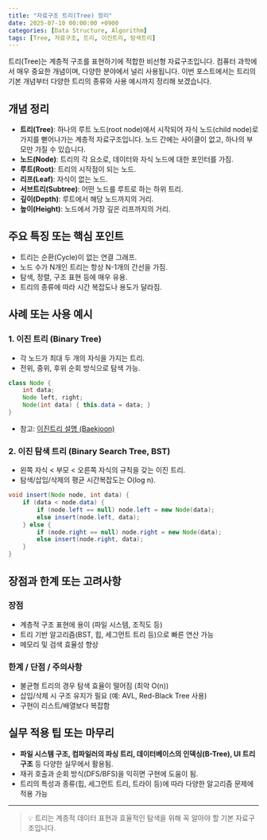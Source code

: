 ```yaml
---
title: "자료구조 트리(Tree) 정리"
date: 2025-07-10 00:00:00 +0900
categories: [Data Structure, Algorithm]
tags: [Tree, 자료구조, 트리, 이진트리, 탐색트리]
---
```


트리(Tree)는 계층적 구조를 표현하기에 적합한 비선형 자료구조입니다. 컴퓨터 과학에서 매우 중요한 개념이며, 다양한 분야에서 널리 사용됩니다. 이번 포스트에서는 트리의 기본 개념부터 다양한 트리의 종류와 사용 예시까지 정리해 보겠습니다.

## 개념 정리
- **트리(Tree)**: 하나의 루트 노드(root node)에서 시작되어 자식 노드(child node)로 가지를 뻗어나가는 계층적 자료구조입니다. 노드 간에는 사이클이 없고, 하나의 부모만 가질 수 있습니다.
- **노드(Node)**: 트리의 각 요소로, 데이터와 자식 노드에 대한 포인터를 가짐.
- **루트(Root)**: 트리의 시작점이 되는 노드.
- **리프(Leaf)**: 자식이 없는 노드.
- **서브트리(Subtree)**: 어떤 노드를 루트로 하는 하위 트리.
- **깊이(Depth)**: 루트에서 해당 노드까지의 거리.
- **높이(Height)**: 노드에서 가장 깊은 리프까지의 거리.

## 주요 특징 또는 핵심 포인트
- 트리는 순환(Cycle)이 없는 연결 그래프.
- 노드 수가 N개인 트리는 항상 N-1개의 간선을 가짐.
- 탐색, 정렬, 구조 표현 등에 매우 유용.
- 트리의 종류에 따라 시간 복잡도나 용도가 달라짐.

## 사례 또는 사용 예시
### 1. 이진 트리 (Binary Tree)
- 각 노드가 최대 두 개의 자식을 가지는 트리.
- 전위, 중위, 후위 순회 방식으로 탐색 가능.

```java
class Node {
    int data;
    Node left, right;
    Node(int data) { this.data = data; }
}
```

- 참고: [이진트리 설명 (Baekjoon)](https://www.acmicpc.net/problem/1991)

### 2. 이진 탐색 트리 (Binary Search Tree, BST)
- 왼쪽 자식 < 부모 < 오른쪽 자식의 규칙을 갖는 이진 트리.
- 탐색/삽입/삭제의 평균 시간복잡도는 O(log n).

```java
void insert(Node node, int data) {
    if (data < node.data) {
        if (node.left == null) node.left = new Node(data);
        else insert(node.left, data);
    } else {
        if (node.right == null) node.right = new Node(data);
        else insert(node.right, data);
    }
}
```

## 장점과 한계 또는 고려사항
### 장점
- 계층적 구조 표현에 용이 (파일 시스템, 조직도 등)
- 트리 기반 알고리즘(BST, 힙, 세그먼트 트리 등)으로 빠른 연산 가능
- 메모리 및 검색 효율성 향상

### 한계 / 단점 / 주의사항
- 불균형 트리의 경우 탐색 효율이 떨어짐 (최악 O(n))
- 삽입/삭제 시 구조 유지가 필요 (예: AVL, Red-Black Tree 사용)
- 구현이 리스트/배열보다 복잡함

## 실무 적용 팁 또는 마무리
- **파일 시스템 구조, 컴파일러의 파싱 트리, 데이터베이스의 인덱싱(B-Tree), UI 트리 구조** 등 다양한 실무에서 활용됨.
- 재귀 호출과 순회 방식(DFS/BFS)을 익히면 구현에 도움이 됨.
- 트리의 특성과 종류(힙, 세그먼트 트리, 트라이 등)에 따라 다양한 알고리즘 문제에 적용 가능

---

> 💡 트리는 계층적 데이터 표현과 효율적인 탐색을 위해 꼭 알아야 할 기본 자료구조입니다.
